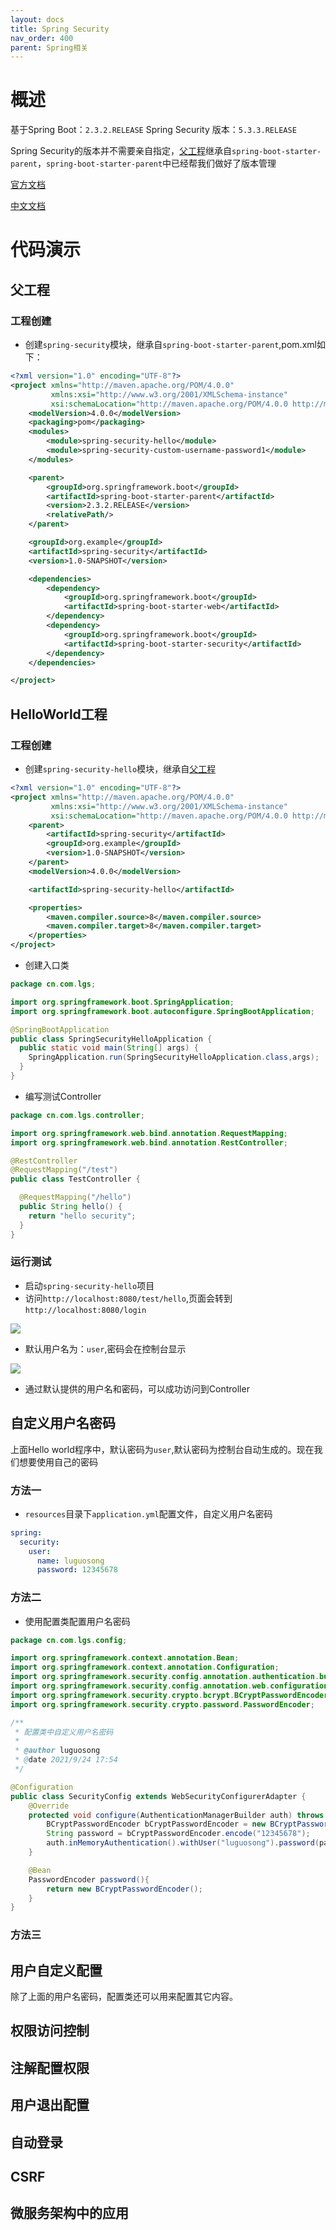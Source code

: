 ```yaml
---
layout: docs
title: Spring Security
nav_order: 400
parent: Spring相关
---
```

# 概述

基于Spring Boot：`2.3.2.RELEASE`
Spring Security 版本：`5.3.3.RELEASE`

Spring Security的版本并不需要亲自指定，[父工程](#父工程)继承自`spring-boot-starter-parent`，`spring-boot-starter-parent`中已经帮我们做好了版本管理

[官方文档](https://docs.spring.io/spring-security/site/docs/5.3.3.RELEASE/reference/html5/)

[中文文档](http://docs.jcohy.com/docs/spring-security/5.3.0.RELEASE/html5/zh-cn)

# 代码演示

## 父工程

### 工程创建

- 创建`spring-security`模块，继承自`spring-boot-starter-parent`,pom.xml如下：

```xml
<?xml version="1.0" encoding="UTF-8"?>
<project xmlns="http://maven.apache.org/POM/4.0.0"
         xmlns:xsi="http://www.w3.org/2001/XMLSchema-instance"
         xsi:schemaLocation="http://maven.apache.org/POM/4.0.0 http://maven.apache.org/xsd/maven-4.0.0.xsd">
    <modelVersion>4.0.0</modelVersion>
    <packaging>pom</packaging>
    <modules>
        <module>spring-security-hello</module>
        <module>spring-security-custom-username-password1</module>
    </modules>

    <parent>
        <groupId>org.springframework.boot</groupId>
        <artifactId>spring-boot-starter-parent</artifactId>
        <version>2.3.2.RELEASE</version>
        <relativePath/>
    </parent>

    <groupId>org.example</groupId>
    <artifactId>spring-security</artifactId>
    <version>1.0-SNAPSHOT</version>

    <dependencies>
        <dependency>
            <groupId>org.springframework.boot</groupId>
            <artifactId>spring-boot-starter-web</artifactId>
        </dependency>
        <dependency>
            <groupId>org.springframework.boot</groupId>
            <artifactId>spring-boot-starter-security</artifactId>
        </dependency>
    </dependencies>

</project>
```

## HelloWorld工程

### 工程创建

- 创建`spring-security-hello`模块，继承自[父工程](#父工程)

```xml
<?xml version="1.0" encoding="UTF-8"?>
<project xmlns="http://maven.apache.org/POM/4.0.0"
         xmlns:xsi="http://www.w3.org/2001/XMLSchema-instance"
         xsi:schemaLocation="http://maven.apache.org/POM/4.0.0 http://maven.apache.org/xsd/maven-4.0.0.xsd">
    <parent>
        <artifactId>spring-security</artifactId>
        <groupId>org.example</groupId>
        <version>1.0-SNAPSHOT</version>
    </parent>
    <modelVersion>4.0.0</modelVersion>

    <artifactId>spring-security-hello</artifactId>

    <properties>
        <maven.compiler.source>8</maven.compiler.source>
        <maven.compiler.target>8</maven.compiler.target>
    </properties>
</project>
```

- 创建入口类

```java
package cn.com.lgs;

import org.springframework.boot.SpringApplication;
import org.springframework.boot.autoconfigure.SpringBootApplication;

@SpringBootApplication
public class SpringSecurityHelloApplication {
  public static void main(String[] args) {
    SpringApplication.run(SpringSecurityHelloApplication.class,args);
  }
}
```

- 编写测试Controller

```java
package cn.com.lgs.controller;

import org.springframework.web.bind.annotation.RequestMapping;
import org.springframework.web.bind.annotation.RestController;

@RestController
@RequestMapping("/test")
public class TestController {

  @RequestMapping("/hello")
  public String hello() {
    return "hello security";
  }
}
```

### 运行测试

- 启动`spring-security-hello`项目
- 访问`http://localhost:8080/test/hello`,页面会转到`http://localhost:8080/login`

![](https://cdn.jsdelivr.net/gh/guosonglu/images@master/blog-img/202109230908900.png)

- 默认用户名为：`user`,密码会在控制台显示

![](https://cdn.jsdelivr.net/gh/guosonglu/images@master/blog-img/202109230909889.png)

- 通过默认提供的用户名和密码，可以成功访问到Controller

## 自定义用户名密码

上面Hello world程序中，默认密码为`user`,默认密码为控制台自动生成的。现在我们想要使用自己的密码

### 方法一

- `resources`目录下`application.yml`配置文件，自定义用户名密码

```yaml
spring:
  security:
    user:
      name: luguosong
      password: 12345678
```

### 方法二

- 使用配置类配置用户名密码

```java
package cn.com.lgs.config;

import org.springframework.context.annotation.Bean;
import org.springframework.context.annotation.Configuration;
import org.springframework.security.config.annotation.authentication.builders.AuthenticationManagerBuilder;
import org.springframework.security.config.annotation.web.configuration.WebSecurityConfigurerAdapter;
import org.springframework.security.crypto.bcrypt.BCryptPasswordEncoder;
import org.springframework.security.crypto.password.PasswordEncoder;

/**
 * 配置类中自定义用户名密码
 *
 * @author luguosong
 * @date 2021/9/24 17:54
 */

@Configuration
public class SecurityConfig extends WebSecurityConfigurerAdapter {
    @Override
    protected void configure(AuthenticationManagerBuilder auth) throws Exception {
        BCryptPasswordEncoder bCryptPasswordEncoder = new BCryptPasswordEncoder();
        String password = bCryptPasswordEncoder.encode("12345678");
        auth.inMemoryAuthentication().withUser("luguosong").password(password).roles("admin");
    }

    @Bean
    PasswordEncoder password(){
        return new BCryptPasswordEncoder();
    }
}
```

### 方法三

## 用户自定义配置

除了上面的用户名密码，配置类还可以用来配置其它内容。

## 权限访问控制

## 注解配置权限

## 用户退出配置

## 自动登录

## CSRF

## 微服务架构中的应用




